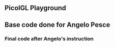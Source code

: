 ## PicolGL Playground
## Base code done for Angelo Pesce

### Final code after Angelo's instruction

